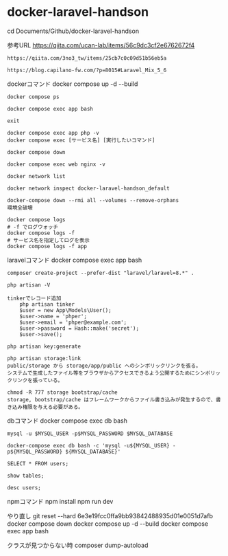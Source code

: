 # docker-laravel-handson

cd Documents/Github/docker-laravel-handson

参考URL
    https://qiita.com/ucan-lab/items/56c9dc3cf2e6762672f4

    https://qiita.com/3no3_tw/items/25cb7c0c09d51b56eb5a

    https://blog.capilano-fw.com/?p=8015#Laravel_Mix_5_6

dockerコマンド
    docker compose up -d --build

    docker compose ps

    docker compose exec app bash

    exit

    docker compose exec app php -v
    docker compose exec [サービス名] [実行したいコマンド]

    docker compose down

    docker compose exec web nginx -v

    docker network list

    docker network inspect docker-laravel-handson_default

    docker-compose down --rmi all --volumes --remove-orphans
    環境全破壊

    docker compose logs
    # -f でログウォッチ
    docker compose logs -f
    # サービス名を指定してログを表示
    docker compose logs -f app

laravelコマンド
    docker compose exec app bash

    composer create-project --prefer-dist "laravel/laravel=8.*" .

    php artisan -V

    tinkerでレコード追加
        php artisan tinker
        $user = new App\Models\User();
        $user->name = 'phper';
        $user->email = 'phper@example.com';
        $user->password = Hash::make('secret');
        $user->save();

    php artisan key:generate

    php artisan storage:link
    public/storage から storage/app/public へのシンボリックリンクを張る。
    システムで生成したファイル等をブラウザからアクセスできるよう公開するためにシンボリックリンクを張っている。

    chmod -R 777 storage bootstrap/cache
    storage, bootstrap/cache はフレームワークからファイル書き込みが発生するので、書き込み権限を与える必要がある。

dbコマンド
    docker compose exec db bash

    mysql -u $MYSQL_USER -p$MYSQL_PASSWORD $MYSQL_DATABASE

    docker-compose exec db bash -c 'mysql -u${MYSQL_USER} -p${MYSQL_PASSWORD} ${MYSQL_DATABASE}'

    SELECT * FROM users;

    show tables;

    desc users;

npmコマンド
    npm install
    npm run dev

やり直し
    git reset --hard 6e3e19fcc0ffa9bb93842488935d01e0051d7afb
    docker compose down
    docker compose up -d --build
    docker compose exec app bash

クラスが見つからない時
    composer dump-autoload